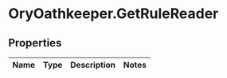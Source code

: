 # OryOathkeeper.GetRuleReader

## Properties

| Name | Type | Description | Notes |
| ---- | ---- | ----------- | ----- |

